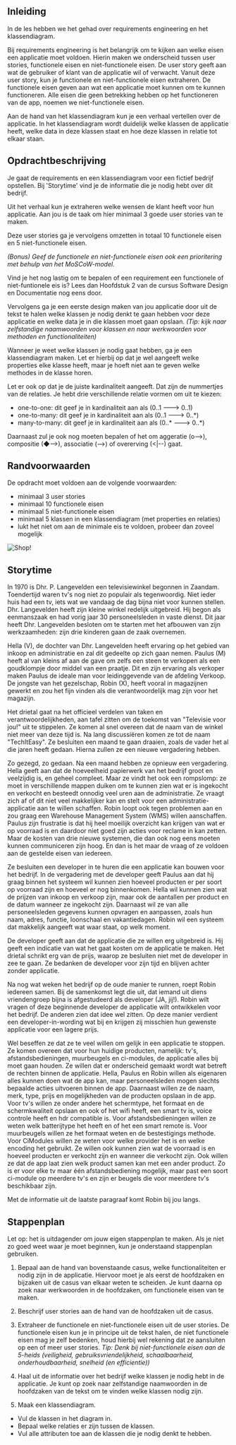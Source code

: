 ## Inleiding
In de les hebben we het gehad over requirements engineering en het klassendiagram. 

Bij requirements engineering is het belangrijk om te kijken aan welke eisen een applicatie moet voldoen. Hierin maken we onderscheid tussen user stories, functionele eisen en niet-functionele eisen. De user story geeft aan wat de gebruiker of klant van de applicatie wil of verwacht. Vanuit deze user story, kun je functionele en niet-functionele eisen extraheren. De functionele eisen geven aan wat een applicatie moet kunnen om te kunnen functioneren. Alle eisen die geen betrekking hebben op het functioneren van de app, noemen we niet-functionele eisen.

Aan de hand van het klassendiagram kun je een verhaal vertellen over de applicatie. In het klassendiagram wordt duidelijk welke klassen de applicatie heeft, welke data in deze klassen staat en hoe deze klassen in relatie tot elkaar staan.


## Opdrachtbeschrijving
Je gaat de requirements en een klassendiagram voor een fictief bedrijf opstellen. Bij 'Storytime' vind je de informatie die je nodig hebt over dit bedrijf. 

Uit het verhaal kun je extraheren welke wensen de klant heeft voor hun applicatie. Aan jou is de taak om hier minimaal 3 goede user stories van te maken.

Deze user stories ga je vervolgens omzetten in totaal 10 functionele eisen en 5 niet-functionele eisen. 

_(Bonus) Geef de functionele en niet-functionele eisen ook een prioritering met behulp van het MoSCoW-model._

Vind je het nog lastig om te bepalen of een requirement een functionele of niet-funtionele eis is? Lees dan Hoofdstuk 2 van de cursus Software Design en Documentatie nog eens door.

Vervolgens ga je een eerste design maken van jou applicatie door uit de tekst te halen welke klassen je nodig denkt te gaan hebben voor deze applicatie en welke data je in die klassen moet gaan opslaan.
_(Tip: kijk naar zelfstandige naamwoorden voor klassen en naar werkwoorden voor methoden en functionaliteiten)_ 

Wanneer je weet welke klassen je nodig gaat hebben, ga je een klassendiagram maken. Let er hierbij op dat je wel aangeeft welke properties elke klasse heeft, maar je hoeft niet aan te geven welke methodes in de klasse horen.

Let er ook op dat je de juiste kardinaliteit aangeeft. Dat zijn de nummertjes van de relaties. Je hebt drie verschillende relatie vormen om uit te kiezen:
- one-to-one: dit geef je in kardinaliteit aan als (0..1 ---> 0..1)
- one-to-many: dit geef je in kardinaliteit aan als (0..1 ---> 0..*)
- many-to-many: dit geef je in kardinaliteit aan als (0..* ---> 0..*)

Daarnaast zul je ook nog moeten bepalen of het om aggeratie (o-->), compositie (◆-->), associatie (-->) of overerving (<|--) gaat.

## Randvoorwaarden
De opdracht moet voldoen aan de volgende voorwaarden:

- minimaal 3 user stories
- minimaal 10 functionele eisen
- minimaal 5 niet-functionele eisen
- minimaal 5 klassen in een klassendiagram (met properties en relaties)
- lukt het niet om aan de minimale eis te voldoen, probeer dan zoveel mogelijk

![Shop!](./assets/shop.jpg)


## Storytime 

In 1970 is Dhr. P. Langevelden een televisiewinkel begonnen in Zaandam. Toendertijd waren tv's nog niet zo populair als tegenwoordig. Niet ieder huis had een tv, iets wat we vandaag de dag bijna niet voor kunnen stellen. Dhr. Langevelden heeft zijn kleine winkel redelijk uitgebreid. Hij begon als eenmanszaak en had vorig jaar 30 personeelsleden in vaste dienst. Dit jaar heeft Dhr. Langevelden besloten om te starten met het afbouwen van zijn werkzaamheden: zijn drie kinderen gaan de zaak overnemen. 

Hella (V), de dochter van Dhr. Langevelden heeft ervaring op het gebied van inkoop en administratie en zal dit gedeelte op zich gaan nemen. Paulus (M) heeft al van kleins af aan de gave om zelfs een steen te verkopen als een goudklompje door middel van een praatje. Dit en zijn ervaring als verkoper maken Paulus de ideale man voor leidinggevende van de afdeling Verkoop. De jongste van het gezelschap, Robin (X), heeft vooral in magazijnen gewerkt en zou het fijn vinden als die verantwoordelijk mag zijn voor het magazijn. 

Het drietal gaat na het officieel verdelen van taken en verantwoordelijkheden, aan tafel zitten om de toekomst van "Televisie voor jou!" uit te stippelen. Ze komen al snel overeen dat de naam van de winkel niet meer van deze tijd is. Na lang discussiëren komen ze tot de naam "TechItEasy". Ze besluiten een maand te gaan draaien, zoals de vader het al die jaren heeft gedaan. Hierna zullen ze een nieuwe vergadering hebben. 

Zo gezegd, zo gedaan. Na een maand hebben ze opnieuw een vergadering. Hella geeft aan dat de hoeveelheid papierwerk van het bedrijf groot en veelzijdig is, en geheel compleet. Maar ze vindt het ook een rompslomp: ze moet in verschillende mappen duiken om te kunnen zien wat er is ingekocht en verkocht en besteedt onnodig veel uren aan de administratie. Ze vraagt zich af of dit niet veel makkelijker kan en stelt voor een administratie-applicatie aan te willen schaffen. Robin loopt ook tegen  problemen aan en zou graag een Warehouse Management System (WMS) willen aanschaffen. Paulus zijn frustratie is dat hij heel moeilijk overzicht kan krijgen van wat er op voorraad is en daardoor niet goed zijn acties voor reclame in kan zetten. Maar de kosten van drie nieuwe systemen, die dan ook nog eens moeten kunnen communiceren zijn hoog. En dan is het maar de vraag of ze voldoen aan de gestelde eisen van iedereen.

Ze besluiten een developer in te huren die een applicatie kan bouwen voor het bedrijf. In de vergadering met de developer geeft Paulus aan dat hij graag binnen het systeem wil kunnen zien hoeveel producten er per soort op voorraad zijn en hoeveel er nog binnenkomen. Hella wil kunnen zien wat de prijzen van inkoop en verkoop zijn, maar ook de aantallen per product en de datum wanneer ze ingekocht zijn. Daarnaast wil ze van alle personeelsleden gegevens kunnen opvragen en aanpassen, zoals hun naam, adres, functie, loonschaal en vakantiedagen. Robin wil een systeem dat makkelijk aangeeft wat waar staat, op welk moment.

De developer geeft aan dat de applicatie die ze willen erg uitgebreid is. Hij geeft een indicatie van wat het gaat kosten om de applicatie te maken. Het drietal schrikt erg van de prijs, waarop ze besluiten niet met de developer in zee te gaan. Ze bedanken de developer voor zijn tijd en blijven achter zonder applicatie. 

Na nog wat weken het bedrijf op de oude manier te runnen, roept Robin iedereen samen. Bij de samenkomst legt die uit, dat iemand uit diens vriendengroep bijna is afgestudeerd als developer (JA, jij!). Robin wilt vragen of deze beginnende developer de applicatie wilt ontwikkelen voor het bedrijf. De anderen zien dat idee wel zitten. Op deze manier verdient een developer-in-wording wat bij en krijgen zij misschien hun gewenste applicatie voor een lagere prijs. 

Wel beseffen ze dat ze te veel willen om gelijk in een applicatie te stoppen. Ze komen overeen dat voor hun huidige producten, namelijk: tv's, afstandsbedieningen, muurbeugels en ci-modules, de applicatie alles bij moet gaan houden. Ze willen dat er onderscheid gemaakt wordt wat betreft de rechten binnen de applicatie. Hella, Paulus en Robin willen als eigenaren alles kunnen doen wat de app kan, maar personeelsleden mogen slechts bepaalde acties uitvoeren binnen de app. Daarnaast willen ze de naam, merk, type, prijs en mogelijkheden van de producten opslaan in de app. Voor tv's willen ze onder andere het schermtype, het formaat en de schermkwaliteit opslaan en ook of het wifi heeft, een smart tv is, voice controle heeft en hdr compatible is. Voor afstandsbedieningen willen ze weten welk batterijtype het heeft en of het een smart remote is. Voor muurbeugels willen ze het formaat weten  en de bestestigings methode. Voor CiModules willen ze weten voor welke provider het is en welke encoding het gebruikt. Ze willen ook kunnen zien wat de voorraad is en hoeveel producten er verkocht zijn en wanneer die verkocht zijn. Ook willen ze dat de app laat zien welk product samen kan met een ander product. Zo is er voor elke tv maar één afstandsbediening mogelijk, maar past een soort ci-module op meerdere tv's en zijn er beugels die voor meerdere tv's beschikbaar zijn. 

Met de informatie uit de laatste paragraaf komt Robin bij jou langs.


## Stappenplan
Let op: het is uitdagender om jouw eigen stappenplan te maken. Als je niet zo goed weet waar je moet beginnen, kun je onderstaand stappenplan gebruiken.

1. Bepaal aan de hand van bovenstaande casus, welke functionaliteiten er nodig zijn in de applicatie. Hiervoor moet je als eerst de hoofdzaken en bijzaken uit de casus van elkaar weten te scheiden. Je kunt daarna op zoek naar werkwoorden in de hoofdzaken, om functionele eisen van te maken.

2. Beschrijf user stories aan de hand van de hoofdzaken uit de casus.

3. Extraheer de functionele en niet-functionele eisen uit de user stories. De functionele eisen kun je in principe uit de tekst halen, de niet functionele eisen mag je zelf bedenken, houd hierbij wel rekening dat ze aansluiten op een of meer user stories.
_Tip: Denk bij niet-functionele eisen aan de 5-heids (veiligheid, gebruiksvriendelijkheid, schaalbaarheid, onderhoudbaarheid, snelheid (en efficientie))_

4. Haal uit de informatie over het bedrijf welke klassen je nodig hebt in de applicatie. Je kunt op zoek naar zelfstandige naamwoorden in de hoofdzaken van de tekst om te vinden welke klassen nodig zijn.

5. Maak een klassendiagram.

  - Vul de klassen in het diagram in.
  - Bepaal welke relaties er zijn tussen de klassen.
  - Vul alle attributen toe aan de klassen die je nodig denkt te hebben.

